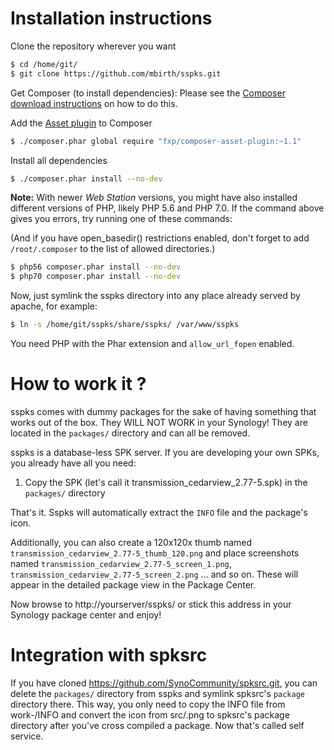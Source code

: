 Installation instructions
=========================

Clone the repository wherever you want

```sh
$ cd /home/git/
$ git clone https://github.com/mbirth/sspks.git
```

Get Composer (to install dependencies): Please see the
[Composer download instructions](https://getcomposer.org/download/)
on how to do this.

Add the [Asset plugin](https://github.com/francoispluchino/composer-asset-plugin) to Composer

```sh
$ ./composer.phar global require "fxp/composer-asset-plugin:~1.1"
```

Install all dependencies

```sh
$ ./composer.phar install --no-dev
```

**Note:** With newer *Web Station* versions, you might have also installed
different versions of PHP, likely PHP 5.6 and PHP 7.0. If the command above
gives you errors, try running one of these commands:

(And if you have open_basedir() restrictions enabled, don't forget to add
`/root/.composer` to the list of allowed directories.)

```sh
$ php56 composer.phar install --no-dev
$ php70 composer.phar install --no-dev
```

Now, just symlink the sspks directory into
any place already served by apache, for example:

```sh
$ ln -s /home/git/sspks/share/sspks/ /var/www/sspks
```

You need PHP with the Phar extension and `allow_url_fopen` enabled.


How to work it ?
================

sspks comes with dummy packages for the sake of having something
that works out of the box. They WILL NOT WORK in your Synology!
They are located in the `packages/` directory and can all be removed.

sspks is a database-less SPK server. If you are developing your own SPKs,
you already have all you need:

1. Copy the SPK (let's call it transmission_cedarview_2.77-5.spk)
   in the `packages/` directory

That's it. Sspks will automatically extract the `INFO` file and the package's
icon.

Additionally, you can also create a 120x120x thumb named
`transmission_cedarview_2.77-5_thumb_120.png` and place screenshots named
`transmission_cedarview_2.77-5_screen_1.png`, 
`transmission_cedarview_2.77-5_screen_2.png` … and so on. These will
appear in the detailed package view in the Package Center.

Now browse to http://yourserver/sspks/ or stick this address in your
Synology package center and enjoy!


Integration with spksrc
=======================

If you have cloned https://github.com/SynoCommunity/spksrc.git, you
can delete the `packages/` directory from sspks and symlink spksrc's 
`package` directory there. This way, you only need to copy the INFO file
from work-<arch>/INFO and convert the icon from src/<package-name>.png
to spksrc's package directory after you've cross compiled a package.
Now that's called self service.
